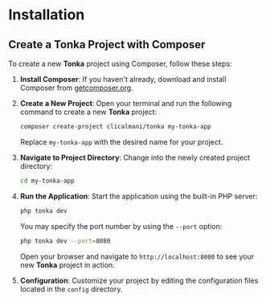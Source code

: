 # Installation

## Create a **Tonka** Project with Composer

To create a new **Tonka** project using Composer, follow these steps:

1. **Install Composer**: If you haven't already, download and install Composer from [getcomposer.org](https://getcomposer.org/).

2. **Create a New Project**: Open your terminal and run the following command to create a new **Tonka** project:

    ```sh
    composer create-project clicalmani/tonka my-tonka-app
    ```

    Replace `my-tonka-app` with the desired name for your project.

3. **Navigate to Project Directory**: Change into the newly created project directory:

    ```sh
    cd my-tonka-app
    ```

4. **Run the Application**: Start the application using the built-in PHP server:

    ```sh
    php tonka dev
    ```

    You may specify the port number by using the `--port` option:

    ```sh
    php tonka dev --port=8080
    ```

    Open your browser and navigate to `http://localhost:8000` to see your new **Tonka** project in action.

5. **Configuration**: Customize your project by editing the configuration files located in the `config` directory.